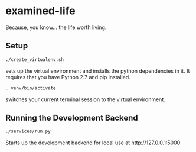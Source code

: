 # examined-life
Because, you know... the life worth living.

## Setup
```bash
./create_virtualenv.sh
``` 
sets up the virtual environment and installs the python dependencies in it. It requires that you
have Python 2.7 and pip installed.

```bash
. venv/bin/activate
```
switches your current terminal session to the virtual environment.

## Running the Development Backend
```bash
./services/run.py
```
Starts up the development backend for local use at http://127.0.0.1:5000
